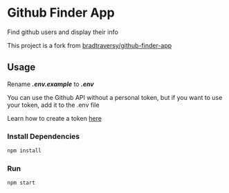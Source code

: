 # Github Finder App

Find github users and display their info

This project is a fork from [bradtraversy/github-finder-app](https://github.com/bradtraversy/github-finder-app)

## Usage

Rename **_.env.example_** to **_.env_**

You can use the Github API without a personal token, but if you want to use your token, add it to the .env file

Learn how to create a token [here](https://docs.github.com/en/authentication/keeping-your-account-and-data-secure/creating-a-personal-access-token)

### Install Dependencies

```bash
npm install
```

### Run

```bash
npm start
```
